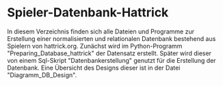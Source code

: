 # Spieler-Datenbank-Hattrick
In diesem Verzeichnis finden sich alle Dateien und Programme zur Erstellung einer normalisierten und relationalen Datenbank bestehend aus Spielern von hattrick.org.
Zunächst wird im Python-Programm "Preparing_Database_hattrick" der Datensatz erstellt. Später wird dieser von einem Sql-Skript "Datenbankerstellung" genutzt für die Erstellung der Datenbank. Eine Übersicht des Designs dieser ist in der Datei "Diagramm_DB_Design". 
